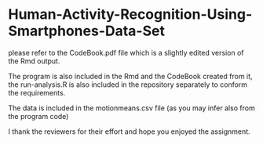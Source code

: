 # Human-Activity-Recognition-Using-Smartphones-Data-Set
please refer to the CodeBook.pdf file which is a slightly edited version of the Rmd output.

The program is also included in the Rmd and the CodeBook created from it, the run-analysis.R is also included in the repository separately to conform the requirements.

The data is included in the motionmeans.csv file (as you may infer also from the program code)

I thank the reviewers for their effort and hope you enjoyed the assignment.
